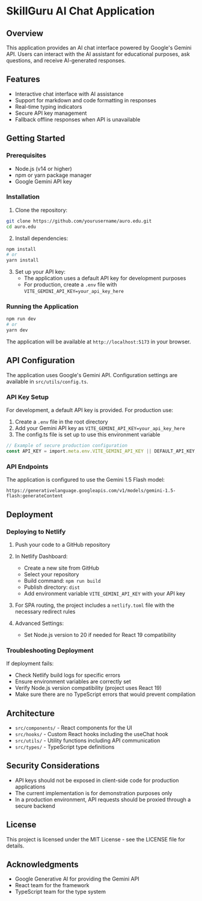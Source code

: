 # SkillGuru AI Chat Application

## Overview

This application provides an AI chat interface powered by Google's Gemini API. Users can interact with the AI assistant for educational purposes, ask questions, and receive AI-generated responses.

## Features

- Interactive chat interface with AI assistance
- Support for markdown and code formatting in responses
- Real-time typing indicators
- Secure API key management
- Fallback offline responses when API is unavailable

## Getting Started

### Prerequisites

- Node.js (v14 or higher)
- npm or yarn package manager
- Google Gemini API key

### Installation

1. Clone the repository:
```bash
git clone https://github.com/yourusername/auro.edu.git
cd auro.edu
```

2. Install dependencies:
```bash
npm install
# or
yarn install
```

3. Set up your API key:
   - The application uses a default API key for development purposes
   - For production, create a `.env` file with `VITE_GEMINI_API_KEY=your_api_key_here`

### Running the Application

```bash
npm run dev
# or
yarn dev
```

The application will be available at `http://localhost:5173` in your browser.

## API Configuration

The application uses Google's Gemini API. Configuration settings are available in `src/utils/config.ts`.

### API Key Setup

For development, a default API key is provided. For production use:

1. Create a `.env` file in the root directory
2. Add your Gemini API key as `VITE_GEMINI_API_KEY=your_api_key_here`
3. The config.ts file is set up to use this environment variable

```typescript
// Example of secure production configuration
const API_KEY = import.meta.env.VITE_GEMINI_API_KEY || DEFAULT_API_KEY;
```

### API Endpoints

The application is configured to use the Gemini 1.5 Flash model:
```
https://generativelanguage.googleapis.com/v1/models/gemini-1.5-flash:generateContent
```

## Deployment

### Deploying to Netlify

1. Push your code to a GitHub repository

2. In Netlify Dashboard:
   - Create a new site from GitHub
   - Select your repository
   - Build command: `npm run build`
   - Publish directory: `dist`
   - Add environment variable `VITE_GEMINI_API_KEY` with your API key

3. For SPA routing, the project includes a `netlify.toml` file with the necessary redirect rules

4. Advanced Settings:
   - Set Node.js version to 20 if needed for React 19 compatibility

### Troubleshooting Deployment

If deployment fails:
- Check Netlify build logs for specific errors
- Ensure environment variables are correctly set
- Verify Node.js version compatibility (project uses React 19)
- Make sure there are no TypeScript errors that would prevent compilation

## Architecture

- `src/components/` - React components for the UI
- `src/hooks/` - Custom React hooks including the useChat hook
- `src/utils/` - Utility functions including API communication
- `src/types/` - TypeScript type definitions

## Security Considerations

- API keys should not be exposed in client-side code for production applications
- The current implementation is for demonstration purposes only
- In a production environment, API requests should be proxied through a secure backend

## License

This project is licensed under the MIT License - see the LICENSE file for details.

## Acknowledgments

- Google Generative AI for providing the Gemini API
- React team for the framework
- TypeScript team for the type system
